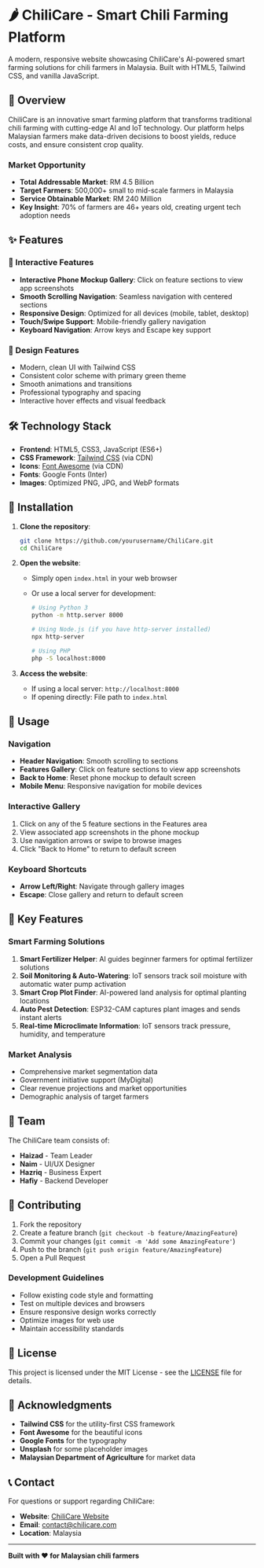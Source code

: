 # 🌶️ ChiliCare - Smart Chili Farming Platform

A modern, responsive website showcasing ChiliCare's AI-powered smart farming solutions for chili farmers in Malaysia. Built with HTML5, Tailwind CSS, and vanilla JavaScript.

## 🎯 Overview

ChiliCare is an innovative smart farming platform that transforms traditional chili farming with cutting-edge AI and IoT technology. Our platform helps Malaysian farmers make data-driven decisions to boost yields, reduce costs, and ensure consistent crop quality.

### Market Opportunity

- **Total Addressable Market**: RM 4.5 Billion
- **Target Farmers**: 500,000+ small to mid-scale farmers in Malaysia
- **Service Obtainable Market**: RM 240 Million
- **Key Insight**: 70% of farmers are 46+ years old, creating urgent tech adoption needs

## ✨ Features

### 🚀 Interactive Features

- **Interactive Phone Mockup Gallery**: Click on feature sections to view app screenshots
- **Smooth Scrolling Navigation**: Seamless navigation with centered sections
- **Responsive Design**: Optimized for all devices (mobile, tablet, desktop)
- **Touch/Swipe Support**: Mobile-friendly gallery navigation
- **Keyboard Navigation**: Arrow keys and Escape key support

### 🎨 Design Features

- Modern, clean UI with Tailwind CSS
- Consistent color scheme with primary green theme
- Smooth animations and transitions
- Professional typography and spacing
- Interactive hover effects and visual feedback

## 🛠️ Technology Stack

- **Frontend**: HTML5, CSS3, JavaScript (ES6+)
- **CSS Framework**: [Tailwind CSS](https://tailwindcss.com/) (via CDN)
- **Icons**: [Font Awesome](https://fontawesome.com/) (via CDN)
- **Fonts**: Google Fonts (Inter)
- **Images**: Optimized PNG, JPG, and WebP formats

## 🚀 Installation

1. **Clone the repository**:

   ```bash
   git clone https://github.com/yourusername/ChiliCare.git
   cd ChiliCare
   ```

2. **Open the website**:

   - Simply open `index.html` in your web browser
   - Or use a local server for development:

     ```bash
     # Using Python 3
     python -m http.server 8000

     # Using Node.js (if you have http-server installed)
     npx http-server

     # Using PHP
     php -S localhost:8000
     ```

3. **Access the website**:
   - If using a local server: `http://localhost:8000`
   - If opening directly: File path to `index.html`

## 📖 Usage

### Navigation

- **Header Navigation**: Smooth scrolling to sections
- **Features Gallery**: Click on feature sections to view app screenshots
- **Back to Home**: Reset phone mockup to default screen
- **Mobile Menu**: Responsive navigation for mobile devices

### Interactive Gallery

1. Click on any of the 5 feature sections in the Features area
2. View associated app screenshots in the phone mockup
3. Use navigation arrows or swipe to browse images
4. Click "Back to Home" to return to default screen

### Keyboard Shortcuts

- **Arrow Left/Right**: Navigate through gallery images
- **Escape**: Close gallery and return to default screen

## 🔑 Key Features

### Smart Farming Solutions

1. **Smart Fertilizer Helper**: AI guides beginner farmers for optimal fertilizer solutions
2. **Soil Monitoring & Auto-Watering**: IoT sensors track soil moisture with automatic water pump activation
3. **Smart Crop Plot Finder**: AI-powered land analysis for optimal planting locations
4. **Auto Pest Detection**: ESP32-CAM captures plant images and sends instant alerts
5. **Real-time Microclimate Information**: IoT sensors track pressure, humidity, and temperature

### Market Analysis

- Comprehensive market segmentation data
- Government initiative support (MyDigital)
- Clear revenue projections and market opportunities
- Demographic analysis of target farmers

## 👥 Team

The ChiliCare team consists of:

- **Haizad** - Team Leader
- **Naim** - UI/UX Designer
- **Hazriq** - Business Expert
- **Hafiy** - Backend Developer

## 🤝 Contributing

1. Fork the repository
2. Create a feature branch (`git checkout -b feature/AmazingFeature`)
3. Commit your changes (`git commit -m 'Add some AmazingFeature'`)
4. Push to the branch (`git push origin feature/AmazingFeature`)
5. Open a Pull Request

### Development Guidelines

- Follow existing code style and formatting
- Test on multiple devices and browsers
- Ensure responsive design works correctly
- Optimize images for web use
- Maintain accessibility standards

## 📄 License

This project is licensed under the MIT License - see the [LICENSE](LICENSE) file for details.

## 🌟 Acknowledgments

- **Tailwind CSS** for the utility-first CSS framework
- **Font Awesome** for the beautiful icons
- **Google Fonts** for the typography
- **Unsplash** for some placeholder images
- **Malaysian Department of Agriculture** for market data

## 📞 Contact

For questions or support regarding ChiliCare:

- **Website**: [ChiliCare Website](https://yourwebsite.com)
- **Email**: contact@chilicare.com
- **Location**: Malaysia

---

**Built with ❤️ for Malaysian chili farmers**
